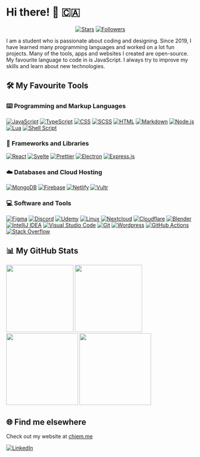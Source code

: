 # Hi there! 👋 🇨🇦
<p align="center">
  <a href="https://github.com/Doudou8?tab=repositories&sort=stargazers"><img alt="Stars" src="https://img.shields.io/github/stars/Doudou8.svg?style=for-the-badge&label=Stars&maxAge=2592000&labelColor=27ae60&color=2ecc71"/></a>
  <a href="https://github.com/Doudou8?tab=followers"><img alt="Followers" src="https://img.shields.io/github/followers/Doudou8.svg?style=for-the-badge&label=Follow&maxAge=2592000&labelColor=2980b9&color=3498db"/></a>
</p>
  
I am a student who is passionate about coding and designing. Since 2019, I have learned many programming languages and worked on a lot fun projects. Many of the tools, apps and websites I created are open-source. My favourite language to code in is JavaScript. I always try to improve my skills and learn about new technologies.
  
## 🛠️ My Favourite Tools
  <!-- Some badges are from https://github.com/Envoy-VC/awesome-badges -->
  
  ### ⌨️ Programming and Markup Languages
  <a href="https://github.com/search?q=user%3ADoudou8+language%3Ajavascript"><img alt="JavaScript" src="https://img.shields.io/badge/JavaScript-F7DF1E?style=for-the-badge&logo=JavaScript&logoColor=white"></a>
  <a href="https://github.com/search?q=user%3ADoudou8+language%3Atypescript"><img alt="TypeScript" src="https://img.shields.io/badge/TypeScript-007ACC?style=for-the-badge&logo=typescript&logoColor=white"></a>
  <a href="https://github.com/search?q=user%3ADoudou8+language%3Acss"><img alt="CSS" src="https://img.shields.io/badge/CSS3-1572B6?style=for-the-badge&logo=css3&logoColor=white"></a>
  <a href="https://github.com/search?q=user%3ADoudou8+language%3Ascss"><img alt="SCSS" src="https://img.shields.io/badge/Scss-CC6699?style=for-the-badge&logo=sass&logoColor=white"></a>
  <a href="https://github.com/search?q=user%3ADoudou8+language%3Ahtml"><img alt="HTML" src="https://img.shields.io/badge/HTML5-E34F26?style=for-the-badge&logo=html5&logoColor=white"></a>
  <a href="https://github.com/search?q=user%3ADoudou8+language%3Amarkdown"><img alt="Markdown" src="https://img.shields.io/badge/Markdown-000000?style=for-the-badge&logo=markdown&logoColor=white"></a>
  <a href="https://github.com/search?q=user%3ADoudou8+language%3Ajavascript"><img alt="Node.js" src="https://img.shields.io/badge/Node.js-43853D?style=for-the-badge&logo=node.js&logoColor=white"></a>
  <a href="https://github.com/search?q=user%3ADoudou8+language%3Alua"><img alt="Lua" src="https://img.shields.io/badge/Lua-2C2D72?style=for-the-badge&logo=lua&logoColor=white"></a>
  <a href="https://github.com/search?q=user%3ADoudou8+language%3Alua"><img alt="Shell Script" src="https://img.shields.io/badge/Shell_Script-121011?style=for-the-badge&logo=gnu-bash&logoColor=white"></a>
  
  ### 🧰 Frameworks and Libraries
  <a href="#"><img alt="React" src="https://img.shields.io/badge/React-20232A?style=for-the-badge&logo=react&logoColor=61DAFB"></a>
  <a href="#"><img alt="Svelte" src="https://img.shields.io/badge/Svelte-4A4A55?style=for-the-badge&logo=svelte&logoColor=FF3E00"></a>
  <a href="#"><img alt="Prettier" src="https://img.shields.io/badge/prettier-1A2C34?style=for-the-badge&logo=prettier&logoColor=F7BA3E"></a>
  <a href="#"><img alt="Electron" src="https://img.shields.io/badge/Electron-2A2D38?style=for-the-badge&logo=electron&logoColor=9AE3F1"></a>
  <a href="#"><img alt="Express.js" src="https://img.shields.io/badge/Express.js-404D59?logo=express&style=for-the-badge"></a>
  
  ### ☁️ Databases and Cloud Hosting
  <a href="#"><img alt="MongoDB" src="https://img.shields.io/badge/MongoDB-4EA94B?style=for-the-badge&logo=mongodb&logoColor=white"></a>
  <a href="#"><img alt="Firebase" src="https://img.shields.io/badge/Firebase-039BE5?style=for-the-badge&logo=Firebase&logoColor=white"></a>
  <a href="#"><img alt="Netlify" src="https://img.shields.io/badge/Netlify-00C7B7?style=for-the-badge&logo=netlify&logoColor=white"></a>
  <a href="#"><img alt="Vultr" src="https://img.shields.io/badge/Vultr-007BFC?style=for-the-badge&logo=vultr&logoColor=white"></a>
  
  ### 💻 Software and Tools
  <a href="#"><img alt="Figma" src="https://img.shields.io/badge/Figma-000?style=for-the-badge&logo=figma&logoColor=white"></a>
  <a href="#"><img alt="Discord" src="https://img.shields.io/badge/Discord-7289DA?style=for-the-badge&logo=discord&logoColor=white"></a>
  <a href="#"><img alt="Udemy" src="https://img.shields.io/badge/Udemy-EC5252?style=for-the-badge&logo=Udemy&logoColor=white"></a>
  <a href="#"><img alt="Linux" src="https://img.shields.io/badge/Linux-FCC624?style=for-the-badge&logo=linux&logoColor=black"></a>
  <a href="#"><img alt="Nextcloud" src="https://img.shields.io/badge/Nextcloud-0082C9?style=for-the-badge&logo=Nextcloud&logoColor=white"></a>
  <a href="#"><img alt="Cloudflare" src="https://img.shields.io/badge/Cloudflare-F38020?style=for-the-badge&logo=Cloudflare&logoColor=white"></a>
  <a href="#"><img alt="Blender" src="https://img.shields.io/badge/blender-%23F5792A.svg?style=for-the-badge&logo=blender&logoColor=white"></a>
  <a href="#"><img alt="IntelliJ IDEA" src="https://img.shields.io/badge/IntelliJ_IDEA-000000.svg?style=for-the-badge&logo=intellij-idea&logoColor=white"></a>
  <a href="#"><img alt="Visual Studio Code" src="https://img.shields.io/badge/Visual_Studio_Code-0078D4?style=for-the-badge&logo=visual%20studio%20code&logoColor=white"></a>
  <a href="#"><img alt="Git" src="https://img.shields.io/badge/GIT-E44C30?style=for-the-badge&logo=git&logoColor=white"></a>
  <a href="#"><img alt="Wordpress" src="https://img.shields.io/badge/Wordpress-21759B?style=for-the-badge&logo=wordpress&logoColor=white"></a>
  <a href="#"><img alt="GitHub Actions" src="https://img.shields.io/badge/GitHub_Actions-2088FF?style=for-the-badge&logo=github-actions&logoColor=white"></a>
  <a href="#"><img alt="Stack Overflow" src="https://img.shields.io/badge/Stack%20Overflow-F58025?style=for-the-badge&logo=Stack%20Overflow&logoColor=white"></a>
  
## 📊 My GitHub Stats
  [<img src="https://github-readme-stats.vercel.app/api/top-langs/?username=Doudou8&theme=dark&layout=compact" height="180px">](https://github.com/Doudou8#gh-dark-mode-only)
  [<img src="https://github-readme-stats.vercel.app/api/top-langs/?username=Doudou8&theme=default&layout=compact" height="180px">](https://github.com/Doudou8#gh-light-mode-only)
  [<img src="https://github-readme-stats.vercel.app/api?username=Doudou8&show_icons=true&theme=dark" height="192px">](https://github.com/Doudou8#gh-dark-mode-only)
  [<img src="https://github-readme-stats.vercel.app/api?username=Doudou8&show_icons=true&theme=default" height="192px">](https://github.com/Doudou8#gh-light-mode-only)

## 🌐 Find me elsewhere
  Check out my website at [chiem.me](https://chiem.me)

  <a href="https://www.linkedin.com/in/dang-khoa-chiem-357a11240/"><img alt="LinkedIn" src="https://img.shields.io/badge/linkedin-%230077B5.svg?style=for-the-badge&logo=linkedin&logoColor=white"></a>
